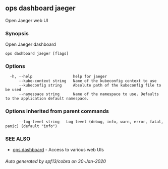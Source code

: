 ## ops dashboard jaeger

Open Jaeger web UI

### Synopsis

Open Jaeger dashboard

```
ops dashboard jaeger [flags]
```

### Options

```
  -h, --help                  help for jaeger
      --kube-context string   Name of the kubeconfig context to use
      --kubeconfig string     Absolute path of the kubeconfig file to be used
      --namespace string      Name of the namespace to use. Defaults to the application default namespace.
```

### Options inherited from parent commands

```
      --log-level string   Log level (debug, info, warn, error, fatal, panic) (default "info")
```

### SEE ALSO

* [ops dashboard](ops_dashboard.md)	 - Access to various web UIs

###### Auto generated by spf13/cobra on 30-Jan-2020
